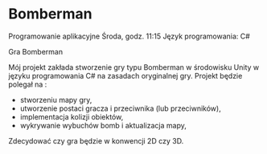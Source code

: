 # Bomberman

Programowanie aplikacyjne
Środa, godz. 11:15
Język programowania:  C#

Gra Bomberman

Mój projekt zakłada stworzenie gry typu Bomberman w środowisku Unity w języku programowania C# na zasadach oryginalnej gry.
Projekt będzie polegał na :
-	stworzeniu mapy gry, 
-	utworzenie postaci gracza i przeciwnika (lub przeciwników),
-	implementacja kolizji obiektów,
-	wykrywanie wybuchów bomb i aktualizacja mapy,

Zdecydować czy gra będzie w konwencji 2D czy 3D.

